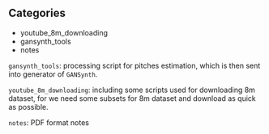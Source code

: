 ## Categories

- youtube_8m_downloading
- gansynth_tools
- notes

`gansynth_tools`: processing script for pitches estimation, which is then sent into generator of `GANSynth`.

`youtube_8m_downloading`: including some scripts used for downloading 8m dataset, for we need some subsets for 8m dataset and download as quick as possible.

`notes`: PDF format notes
